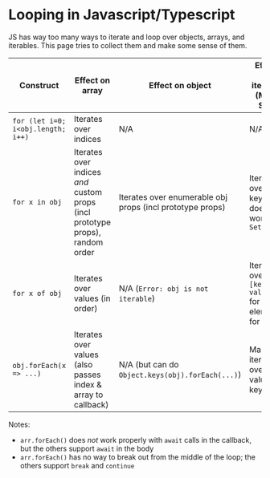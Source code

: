 # Looping in Javascript/Typescript

JS has way too many ways to iterate and loop over objects, arrays, and iterables. 
This page tries to collect them and make some sense of them.

| Construct | Effect on array | Effect on object | Effect on iterable (Map, Set) |
|-----------|-----------------|------------------|--------------------|
| `for (let i=0; i<obj.length; i++)` | Iterates over indices | N/A | N/A |
| `for x in obj` | Iterates over indices *and* custom props (incl prototype props), random order | Iterates over enumerable obj props (incl prototype props) | Iterates over `Map` keys; doesn't work for `Set` |
| `for x of obj` | Iterates over values (in order) | N/A (`Error: obj is not iterable`) | Iterates over `[key, value]` for Map, elements for `Set` |
| `obj.forEach(x => ...)` | Iterates over values (also passes index & array to callback)| N/A (but can do `Object.keys(obj).forEach(...)`) | Map: iterates over values + keys |

Notes:
* `arr.forEach()` does *not* work properly with `await` calls in the callback, but the others support `await` in the body
* `arr.forEach()` has no way to break out from the middle of the loop; the others support `break` and `continue`
